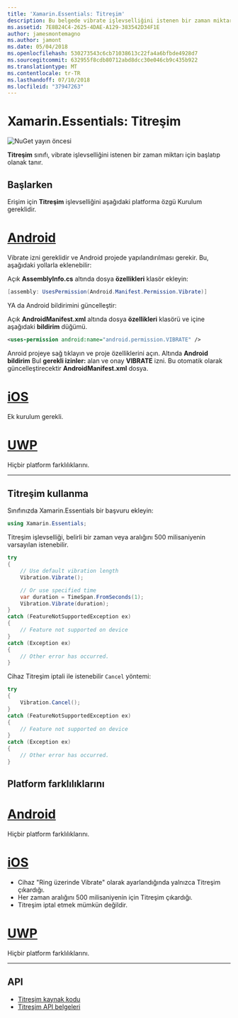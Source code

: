 ```yaml
---
title: 'Xamarin.Essentials: Titreşim'
description: Bu belgede vibrate işlevselliğini istenen bir zaman miktarı için başlatıp olanak sağlayan Xamarin.Essentials Titreşim sınıfında açıklanmaktadır.
ms.assetid: 7E8B24C4-2625-4DAE-A129-383542D34F1E
author: jamesmontemagno
ms.author: jamont
ms.date: 05/04/2018
ms.openlocfilehash: 530273543c6cb71038613c22fa4a6bfbde4928d7
ms.sourcegitcommit: 632955f8cdb80712abd8dcc30e046cb9c435b922
ms.translationtype: MT
ms.contentlocale: tr-TR
ms.lasthandoff: 07/10/2018
ms.locfileid: "37947263"
---
```

# <a name="xamarinessentials-vibration"></a>Xamarin.Essentials: Titreşim

![NuGet yayın öncesi](~/media/shared/pre-release.png)

**Titreşim** sınıfı, vibrate işlevselliğini istenen bir zaman miktarı için başlatıp olanak tanır.

## <a name="getting-started"></a>Başlarken

Erişim için **Titreşim** işlevselliğini aşağıdaki platforma özgü Kurulum gereklidir.

# <a name="androidtabandroid"></a>[Android](#tab/android)

Vibrate izni gereklidir ve Android projede yapılandırılması gerekir. Bu, aşağıdaki yollarla eklenebilir:

Açık **AssemblyInfo.cs** altında dosya **özellikleri** klasör ekleyin:

```csharp
[assembly: UsesPermission(Android.Manifest.Permission.Vibrate)]
```

YA da Android bildirimini güncelleştir:

Açık **AndroidManifest.xml** altında dosya **özellikleri** klasörü ve içine aşağıdaki **bildirim** düğümü.

```xml
<uses-permission android:name="android.permission.VIBRATE" />
```

Anroid projeye sağ tıklayın ve proje özelliklerini açın. Altında **Android bildirim** Bul **gerekli izinler:** alan ve onay **VIBRATE** izni. Bu otomatik olarak güncelleştirecektir **AndroidManifest.xml** dosya.

# <a name="iostabios"></a>[iOS](#tab/ios)

Ek kurulum gerekli.

# <a name="uwptabuwp"></a>[UWP](#tab/uwp)

Hiçbir platform farklılıklarını.

-----

## <a name="using-vibration"></a>Titreşim kullanma

Sınıfınızda Xamarin.Essentials bir başvuru ekleyin:

```csharp
using Xamarin.Essentials;
```

Titreşim işlevselliği, belirli bir zaman veya aralığını 500 milisaniyenin varsayılan istenebilir.

```csharp
try
{
    // Use default vibration length
    Vibration.Vibrate();

    // Or use specified time
    var duration = TimeSpan.FromSeconds(1);
    Vibration.Vibrate(duration);
}
catch (FeatureNotSupportedException ex)
{
    // Feature not supported on device
}
catch (Exception ex)
{
    // Other error has occurred.
}
```

Cihaz Titreşim iptali ile istenebilir `Cancel` yöntemi:

```csharp
try
{
    Vibration.Cancel();
}
catch (FeatureNotSupportedException ex)
{
    // Feature not supported on device
}
catch (Exception ex)
{
    // Other error has occurred.
}
```

## <a name="platform-differences"></a>Platform farklılıklarını

# <a name="androidtabandroid"></a>[Android](#tab/android)

Hiçbir platform farklılıklarını.

# <a name="iostabios"></a>[iOS](#tab/ios)

* Cihaz "Ring üzerinde Vibrate" olarak ayarlandığında yalnızca Titreşim çıkardığı.
* Her zaman aralığını 500 milisaniyenin için Titreşim çıkardığı.
* Titreşim iptal etmek mümkün değildir.

# <a name="uwptabuwp"></a>[UWP](#tab/uwp)

Hiçbir platform farklılıklarını.

-----

## <a name="api"></a>API

- [Titreşim kaynak kodu](https://github.com/xamarin/Essentials/tree/master/Xamarin.Essentials/Vibration)
- [Titreşim API belgeleri](xref:Xamarin.Essentials.Vibration)
